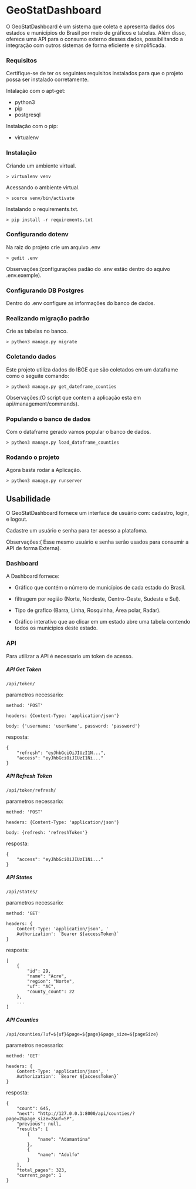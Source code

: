 # GeoStatDashboard

O GeoStatDashboard é um sistema que coleta e apresenta dados dos estados e municípios do Brasil por meio de gráficos e tabelas. Além disso, oferece uma API para o consumo externo desses dados, possibilitando a integração com outros sistemas de forma eficiente e simplificada.


### Requisitos

Certifique-se de ter os seguintes requisitos instalados para que o projeto possa ser instalado corretamente.

Intalação com o apt-get:

- python3
- pip
- postgresql

Instalação com o pip:

- virtualenv


### Instalação

Criando um ambiente virtual.

`> virtualenv venv`

Acessando o ambiente virtual.

`> source venv/bin/activate`

Instalando o requirements.txt.

`> pip install -r requirements.txt`


### Configurando dotenv

Na raiz do projeto crie um arquivo .env

`> gedit .env`

Observações:(configurações padão do .env estão dentro do aquivo .env.exemple).


### Configurando DB Postgres

Dentro do .env configure as informações do banco de dados.


### Realizando migração padrão

Crie as tabelas no banco.

`> python3 manage.py migrate`


### Coletando dados 

Este projeto utiliza dados do IBGE que são coletados em um dataframe como o seguite comando:

`> python3 manage.py get_dateframe_counties`

Observações:(O script que contem a aplicação esta em api/management/commands).


### Populando o banco de dados

Com o dataframe gerado vamos popular o banco de dados.

`> python3 manage.py load_dataframe_counties`

### Rodando o projeto

Agora basta rodar a Aplicação.

`> python3 manage.py runserver`


## Usabilidade

O GeoStatDashboard fornece um interface de usuário com: cadastro, login, e logout.

Cadastre um usuário e senha para ter acesso a platafoma.

Observações:( Esse mesmo usuário e senha serão usados para consumir a API de forma Externa).


### Dashboard

A Dashboard fornece:

- Gráfico que contém o número de municípios de cada estado do Brasil.

- filtragem por região (Norte, Nordeste, Centro-Oeste, Sudeste e Sul).

- Tipo de grafico (Barra, Linha, Rosquinha, Área polar, Radar).

- Gráfico interativo que ao clicar em um estado abre uma tabela contendo todos os municipios deste estado.


### API

Para utilizar a API é necessario um token de acesso.


##### API Get Token

`/api/token/`

parametros necessario:

```
method: 'POST'

headers: {Content-Type: 'application/json'}

body: {'username: 'userName', password: 'password'}
```

resposta:

```
{
    "refresh": "eyJhbGciOiJIUzI1N...",
    "access": "eyJhbGciOiJIUzI1Ni..."
}
```


##### API Refresh Token

`/api/token/refresh/`

parametros necessario:

```removing spaces and cleaning up the code a little more
method: 'POST'

headers: {Content-Type: 'application/json'}

body: {refresh: 'refreshToken'}
```

resposta:

```
{
    "access": "eyJhbGciOiJIUzI1Ni..."
}
```


##### API States

`/api/states/`


parametros necessario:

```
method: 'GET'

headers: {
    Content-Type: 'application/json', '
    Authorization': `Bearer ${accessToken}`
}
```

resposta:

```
[
    {
        "id": 29,
        "name": "Acre",
        "region": "Norte",
        "uf": "AC",
        "county_count": 22
    },
    ...
]
```

##### API Counties

`/api/counties/?uf=${uf}&page=${page}&page_size=${pageSize}`


parametros necessario:

```
method: 'GET'

headers: {
    Content-Type: 'application/json', '
    Authorization': `Bearer ${accessToken}`
}
```

resposta:

```
{
    "count": 645,
    "next": "http://127.0.0.1:8000/api/counties/?page=2&page_size=2&uf=SP",
    "previous": null,
    "results": [
        {
            "name": "Adamantina"
        },
        {
            "name": "Adolfo"
        }
    ],
    "total_pages": 323,
    "current_page": 1
}
```
